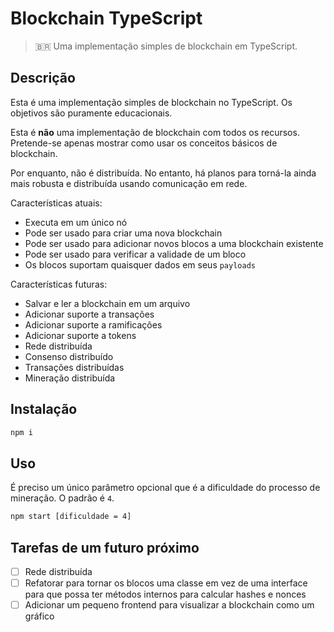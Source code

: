 # Blockchain TypeScript

> 🇧🇷 Uma implementação simples de blockchain em TypeScript.

## Descrição

Esta é uma implementação simples de blockchain no TypeScript. Os objetivos são puramente educacionais.

Esta é __não__ uma implementação de blockchain com todos os recursos. Pretende-se apenas mostrar como usar os conceitos básicos de blockchain.

Por enquanto, não é distribuída. No entanto, há planos para torná-la ainda mais robusta e distribuída usando comunicação em rede.

Características atuais:

- Executa em um único nó
- Pode ser usado para criar uma nova blockchain
- Pode ser usado para adicionar novos blocos a uma blockchain existente
- Pode ser usado para verificar a validade de um bloco
- Os blocos suportam quaisquer dados em seus `payloads`

Características futuras:

- Salvar e ler a blockchain em um arquivo
- Adicionar suporte a transações
- Adicionar suporte a ramificações
- Adicionar suporte a tokens
- Rede distribuída
- Consenso distribuído
- Transações distribuídas
- Mineração distribuída

## Instalação

```bash
npm i
```

## Uso

É preciso um único parâmetro opcional que é a dificuldade do processo de mineração. O padrão é `4`.

```bash
npm start [dificuldade = 4]
```

## Tarefas de um futuro próximo

- [ ] Rede distribuída
- [ ] Refatorar para tornar os blocos uma classe em vez de uma interface para que possa ter métodos internos para calcular hashes e nonces
- [ ] Adicionar um pequeno frontend para visualizar a blockchain como um gráfico
